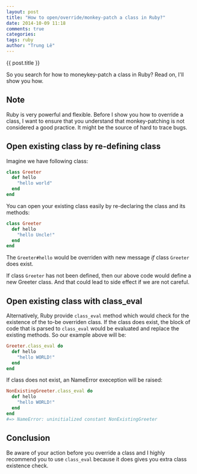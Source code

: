 ```yaml
---
layout: post
title: "How to open/override/monkey-patch a class in Ruby?"
date: 2014-10-09 11:18
comments: true
categories:
tags: ruby
author: "Trung Lê"
---
```


{{ post.title }}

So you search for how to moneykey-patch a class in Ruby? Read on, I'll show you how.

<!--more-->

## Note

Ruby is very powerful and flexible. Before I show you how to override a class, I want to
ensure that you understand that monkey-patching is not considered a good practice. It might
be the source of hard to trace bugs.

## Open existing class by re-defining class

Imagine we have following class:

```ruby
class Greeter
  def hello
    "hello world"
  end
end
```

You can open your existing class easily by re-declaring the class and its methods:

```ruby
class Greeter
  def hello
    "hello Uncle!"
  end
end
```

The `Greeter#hello` would be overriden with new message _if_ class `Greeter` does exist.

If class `Greeter` has not been defined, then our above code would define a new Greeter class. And
that could lead to side effect if we are not careful.

## Open existing class with class_eval

Alternatively, Ruby provide `class_eval` method which would check for the existence of the to-be overriden
class. If the class does exist, the block of code that is parsed to `class_eval` would be evaluated and
replace the existing methods. So our example above will be:

```ruby
Greeter.class_eval do
  def hello
    "hello WORLD!"
  end
end
```

If class does not exist, an NameError exeception will be raised:

```ruby
NonExistingGreeter.class_eval do
  def hello
    "hello WORLD!"
  end
end
#=> NameError: uninitialized constant NonExistingGreeter
```

## Conclusion

Be aware of your action before you override a class and I highly recommend you to use `class_eval` because
it does gives you extra class existence check.
